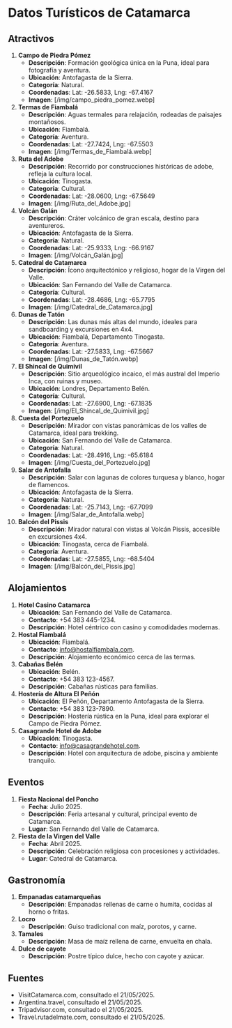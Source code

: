 # Datos Turísticos de Catamarca

<!-- Documento para organizar datos turísticos recopilados, usados luego en MongoDB -->

## Atractivos

<!-- Lista de atractivos turísticos con información detallada -->

1. **Campo de Piedra Pómez**
   - **Descripción**: Formación geológica única en la Puna, ideal para fotografía y aventura.
   - **Ubicación**: Antofagasta de la Sierra.
   - **Categoría**: Natural.
   - **Coordenadas**: Lat: -26.5833, Lng: -67.4167
   - **Imagen**: [/img/campo_piedra_pomez.webp]
2. **Termas de Fiambalá**
   - **Descripción**: Aguas termales para relajación, rodeadas de paisajes montañosos.
   - **Ubicación**: Fiambalá.
   - **Categoría**: Aventura.
   - **Coordenadas**: Lat: -27.7424, Lng: -67.5503
   - **Imagen**: [/img/Termas_de_Fiambalá.webp]
3. **Ruta del Adobe**
   - **Descripción**: Recorrido por construcciones históricas de adobe, refleja la cultura local.
   - **Ubicación**: Tinogasta.
   - **Categoría**: Cultural.
   - **Coordenadas**: Lat: -28.0600, Lng: -67.5649
   - **Imagen**: [/img/Ruta_del_Adobe.jpg]
4. **Volcán Galán**
   - **Descripción**: Cráter volcánico de gran escala, destino para aventureros.
   - **Ubicación**: Antofagasta de la Sierra.
   - **Categoría**: Natural.
   - **Coordenadas**: Lat: -25.9333, Lng: -66.9167
   - **Imagen**: [/img/Volcán_Galán.jpg]
5. **Catedral de Catamarca**
   - **Descripción**: Ícono arquitectónico y religioso, hogar de la Virgen del Valle.
   - **Ubicación**: San Fernando del Valle de Catamarca.
   - **Categoría**: Cultural.
   - **Coordenadas**: Lat: -28.4686, Lng: -65.7795
   - **Imagen**: [/img/Catedral_de_Catamarca.jpg]
6. **Dunas de Tatón**
   - **Descripción**: Las dunas más altas del mundo, ideales para sandboarding y excursiones en 4x4.
   - **Ubicación**: Fiambalá, Departamento Tinogasta.
   - **Categoría**: Aventura.
   - **Coordenadas**: Lat: -27.5833, Lng: -67.5667
   - **Imagen**: [/img/Dunas_de_Tatón.webp]
7. **El Shincal de Quimivil**
   - **Descripción**: Sitio arqueológico incaico, el más austral del Imperio Inca, con ruinas y museo.
   - **Ubicación**: Londres, Departamento Belén.
   - **Categoría**: Cultural.
   - **Coordenadas**: Lat: -27.6900, Lng: -67.1835
   - **Imagen**: [/img/El_Shincal_de_Quimivil.jpg]
8. **Cuesta del Portezuelo**
   - **Descripción**: Mirador con vistas panorámicas de los valles de Catamarca, ideal para trekking.
   - **Ubicación**: San Fernando del Valle de Catamarca.
   - **Categoría**: Natural.
   - **Coordenadas**: Lat: -28.4916, Lng: -65.6184
   - **Imagen**: [/img/Cuesta_del_Portezuelo.jpg]
9. **Salar de Antofalla**
   - **Descripción**: Salar con lagunas de colores turquesa y blanco, hogar de flamencos.
   - **Ubicación**: Antofagasta de la Sierra.
   - **Categoría**: Natural.
   - **Coordenadas**: Lat: -25.7143, Lng: -67.7099
   - **Imagen**: [/img/Salar_de_Antofalla.webp]
10. **Balcón del Pissis**
    - **Descripción**: Mirador natural con vistas al Volcán Pissis, accesible en excursiones 4x4.
    - **Ubicación**: Tinogasta, cerca de Fiambalá.
    - **Categoría**: Aventura.
    - **Coordenadas**: Lat: -27.5855, Lng: -68.5404
    - **Imagen**: [/img/Balcón_del_Pissis.jpg]

## Alojamientos

<!-- Lista de alojamientos para turistas -->

1. **Hotel Casino Catamarca**
   - **Ubicación**: San Fernando del Valle de Catamarca.
   - **Contacto**: +54 383 445-1234.
   - **Descripción**: Hotel céntrico con casino y comodidades modernas.
2. **Hostal Fiambalá**
   - **Ubicación**: Fiambalá.
   - **Contacto**: info@hostalfiambala.com.
   - **Descripción**: Alojamiento económico cerca de las termas.
3. **Cabañas Belén**
   - **Ubicación**: Belén.
   - **Contacto**: +54 383 123-4567.
   - **Descripción**: Cabañas rústicas para familias.
4. **Hostería de Altura El Peñón**
   - **Ubicación**: El Peñón, Departamento Antofagasta de la Sierra.
   - **Contacto**: +54 383 123-7890.
   - **Descripción**: Hostería rústica en la Puna, ideal para explorar el Campo de Piedra Pómez.
5. **Casagrande Hotel de Adobe**
   - **Ubicación**: Tinogasta.
   - **Contacto**: info@casagrandehotel.com.
   - **Descripción**: Hotel con arquitectura de adobe, piscina y ambiente tranquilo.

## Eventos

<!-- Eventos culturales y turísticos destacados -->

1. **Fiesta Nacional del Poncho**
   - **Fecha**: Julio 2025.
   - **Descripción**: Feria artesanal y cultural, principal evento de Catamarca.
   - **Lugar**: San Fernando del Valle de Catamarca.
2. **Fiesta de la Virgen del Valle**
   - **Fecha**: Abril 2025.
   - **Descripción**: Celebración religiosa con procesiones y actividades.
   - **Lugar**: Catedral de Catamarca.

## Gastronomía

<!-- Platos típicos de la región -->

1. **Empanadas catamarqueñas**
   - **Descripción**: Empanadas rellenas de carne o humita, cocidas al horno o fritas.
2. **Locro**
   - **Descripción**: Guiso tradicional con maíz, porotos, y carne.
3. **Tamales**
   - **Descripción**: Masa de maíz rellena de carne, envuelta en chala.
4. **Dulce de cayote**
   - **Descripción**: Postre típico dulce, hecho con cayote y azúcar.

## Fuentes

<!-- Citas de las fuentes utilizadas -->

- VisitCatamarca.com, consultado el 21/05/2025.[](https://turismo.catamarca.gob.ar/)
- Argentina.travel, consultado el 21/05/2025.[](https://www.argentina.travel/en/pr/catamarca)
- Tripadvisor.com, consultado el 21/05/2025.[](https://www.tripadvisor.co.uk/Attractions-g312812-Activities-Province_of_Catamarca_Northern_Argentina.html)
- Travel.rutadelmate.com, consultado el 21/05/2025.[](https://travel.rutadelmate.com/things-to-do-in-catamarca-argentina/)
